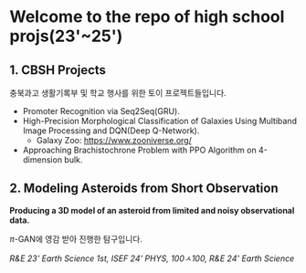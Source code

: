 # Welcome to the repo of high school projs(23'~25')
 ## 1. CBSH Projects
충북과고 생활기록부 및 학교 행사를 위한 토이 프로젝트들입니다.
 - Promoter Recognition via Seq2Seq(GRU).
 - High-Precision Morphological Classification of Galaxies Using Multiband Image Processing and DQN(Deep Q-Network).
    - Galaxy Zoo: https://www.zooniverse.org/
 - Approaching Brachistochrone Problem with PPO Algorithm on 4-dimension bulk.

 ## 2. Modeling Asteroids from Short Observation
**Producing a 3D model of an asteroid from limited and noisy observational data.**

$\pi$-GAN에 영감 받아 진행한 탐구입니다.

 *R&E 23' Earth Science 1st, ISEF 24' PHYS, 100ㅅ100, R&E 24' Earth Science*
